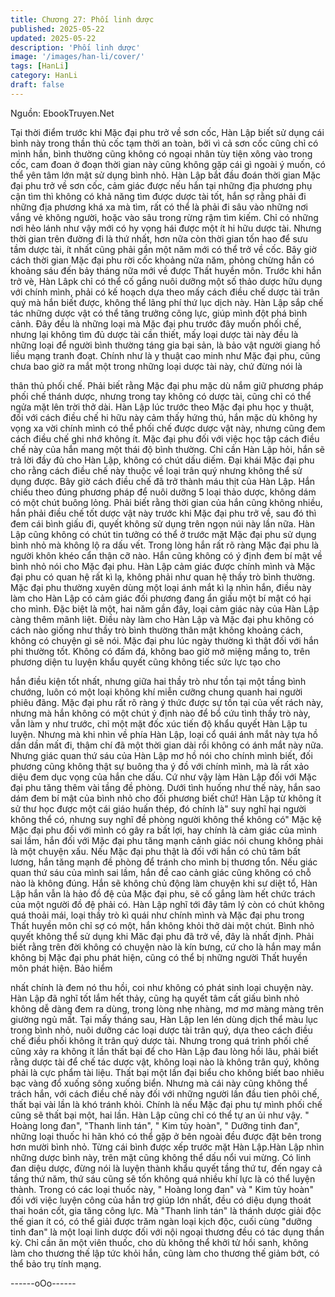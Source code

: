 ```yaml
---
title: Chương 27: Phối linh dược
published: 2025-05-22
updated: 2025-05-22
description: 'Phối linh dược'
image: '/images/han-li/cover/'
tags: [HanLi]
category: HanLi
draft: false
---
```


Nguồn: EbookTruyen.Net

Tại thời điểm trước khi Mặc đại phu trở về sơn cốc, Hàn Lập biết
sử dụng cái bình này trong thần thủ cốc tạm thời an toàn, bởi vì
cả sơn cốc cũng chỉ có mình hắn, bình thường cũng không có
ngoại nhân tùy tiện xông vào trong cốc, cam đoan ở đoạn thời
gian này cũng không gặp cái gì ngoài ý muốn, có thể yên tâm lớn
mật sử dụng bình nhỏ.
Hàn Lập bắt đầu đoán thời gian Mặc đại phu trở về sơn cốc, cảm
giác được nếu hắn tại những địa phương phụ cận tìm thì không
có khả năng tìm được dược tài tốt, hắn sợ rằng phải đi những địa
phương khá xa mà tìm, rất có thể là phải đi sâu vào những nơi
vắng vẻ không người, hoặc vào sâu trong rừng rậm tìm kiếm. Chỉ
có những nơi hẻo lánh như vậy mới có hy vọng hái được một ít hi
hữu dược tài. Nhưng thời gian trên đường đi là thứ nhất, hơn nữa
còn thời gian tốn hao để sưu tầm dược tài, ít nhất cũng phải gần
một năm mới có thể trở về cốc.
Bây giờ cách thời gian Mặc đại phu rời cốc khoảng nửa năm,
phỏng chừng hắn có khoảng sáu đến bảy tháng nữa mới về được
Thất huyền môn. Trước khi hắn trở vè, Hàn Lâpk chỉ có thể cố
gắng nuôi dưỡng một số thảo dược hữu dụng với chính mình,
phải có kế hoạch dựa theo mấy cách điều chế dược tài trân quý
mà hắn biết được, không thể lãng phí thứ lục dịch này.
Hàn Lập sắp chế tác những dược vật có thể tăng trưởng công
lực, giúp mình đột phá bình cảnh. Đây đều là những loại mà Mặc
đại phu trước đây muốn phối chế, nhưng lại không tìm đủ dược
tài cần thiết, mấy loại dược tài này đều là những loại để người
bình thường táng gia bại sản, là bảo vật người giang hồ liều
mạng tranh đoạt.
Chính như là y thuật cao minh như Mặc đại phu, cũng chưa bao
giờ ra mắt một trong những loại dược tài này, chứ đừng nói là

thân thủ phối chế. Phải biết rằng Mặc đại phu mặc dù nắm giữ
phương pháp phối chế thánh dược, nhưng trong tay không có
dược tài, cũng chỉ có thể ngửa mặt lên trời thở dài.
Hàn Lập lúc trước theo Mặc đại phu học y thuật, đối với cách điều
chế hi hữu này cảm thấy hứng thú, hắn mặc dù không hy vọng xa
vời chính mình có thể phối chế được dược vật này, nhưng cũng
đem cách điều chế ghi nhớ không ít. Mặc đại phu đối với việc học
tập cách điều chế này của hắn mang một thái độ bình thường.
Chỉ cần Hàn Lập hỏi, hắn sẽ trả lời đầy đủ cho Hàn Lập, không có
chút dấu diếm. Đại khái Mặc đại phu cho rằng cách điều chế này
thuộc về loại trân quý nhưng không thể sử dụng được.
Bây giờ cách điều chế đã trở thành máu thịt của Hàn Lập. Hắn
chiếu theo đúng phương pháp để nuôi dưỡng 5 loại thảo dược,
không dám có một chút buông lỏng. Phải biết rằng thời gian của
hắn cũng không nhiều, hắn phải điều chế tốt dược vật này trước
khi Mặc đại phu trở về, sau đó thì đem cái bình giấu đi, quyết
không sử dụng trên ngọn núi này lần nữa.
Hàn Lập cũng không có chút tin tưởng có thể ở trước mặt Mặc
đại phu sử dụng bình nhỏ mà không lộ ra dấu vết. Trong lòng hắn
rất rõ ràng Mặc đại phu là người khôn khéo cẩn thận cỡ nào. Hắn
cũng không có ý định đem bí mật về bình nhỏ nói cho Mặc đại
phu.
Hàn Lập cảm giác được chính mình và Mặc đại phu có quan hệ
rất kì lạ, không phải như quan hệ thầy trò bình thường.
Mặc đại phu thường xuyên dùng một loại ánh mắt kì lạ nhìn hắn,
điều này làm cho Hàn Lập có cảm giác đối phương đang ẩn giấu
một bí mật có hại cho mình. Đặc biệt là một, hai năm gần đây, loại
cảm giác này của Hàn Lập càng thêm mãnh liệt. Điều này làm
cho Hàn Lập và Mặc đại phu không có cách nào giống như thầy
trò bình thường thân mật không khoảng cách, không có chuyện gì
sẽ nói.
Mặc đại phu lúc ngày thường kì thật đối với hắn phi thường tốt.
Không có đấm đá, không bao giờ mở miệng mắng to, trên
phương diện tu luyện khẩu quyết cũng không tiếc sức lực tạo cho

hắn điều kiện tốt nhất, nhưng giữa hai thầy trò như tồn tại một
tầng bình chướng, luôn có một loại không khí miễn cưỡng chung
quanh hai người phiêu đãng.
Mặc đại phu rất rõ ràng ý thức được sự tồn tại của vết rách này,
nhưng mà hắn không có một chút ý định nào để bổ cứu tình thầy
trò này, vẫn làm y như trước, chỉ một mặt đốc xúc tiến độ khẩu
quyết Hàn Lập tu luyện. Nhưng mà khi nhìn về phía Hàn Lập, loại
cổ quái ánh mắt này tựa hồ dần dần mất đi, thậm chí đã một thời
gian dài rồi không có ánh mắt này nữa.
Nhưng giác quan thứ sáu của Hàn Lập mơ hồ nói cho chính mình
biết, đối phương cũng không thật sự buông tha ý đồ với chính
mình, mà là rất xảo diệu đem dục vọng của hắn che dấu. Cứ như
vậy làm Hàn Lập đối với Mặc đại phu tăng thêm vài tầng đề
phòng. Dưới tình huống như thế này, hắn sao dám đem bí mật
của bình nhỏ cho đối phương biết chứ!
Hàn Lập từ không ít sử thư học được một cái giáo huấn thép, đó
chính là" suy nghĩ hại người không thể có, nhưng suy nghĩ đề
phòng người không thể không có"
Mặc kệ Mặc đại phu đối với mình có gây ra bất lợi, hay chính là
cảm giác của mình sai lầm, hắn đối với Mặc đại phu tăng mạnh
cảnh giác nói chung không phải là một chuyện xấu. Nếu Mặc đại
phu thật là đối với hắn có chủ tâm bất lương, hắn tăng mạnh đề
phòng để tránh cho mình bị thương tổn. Nếu giác quan thứ sáu
của mình sai lầm, hắn đề cao cảnh giác cũng không có chỗ nào là
không đúng. Hắn sẽ không chủ động làm chuyện khi sư diệt tổ,
Hàn Lập hắn vẫn là hảo đồ đệ của Mặc đại phu, sẽ cố gắng làm
hết chức trách của một người đồ đệ phải có.
Hàn Lập nghĩ tới đây tâm lý còn có chút không quá thoải mái, loại
thầy trò kì quái như chính mình và Mặc đại phu trong Thất huyền
môn chỉ sợ có một, hắn không khỏi thở dài một chút.
Bình nhỏ quyết không thể sử dụng khi Măc đại phu đã trở về, đây
là nhất định. Phải biết rằng trên đời không có chuỵện nào là kín
bưng, cứ cho là hắn may mắn không bị Mặc đại phu phát hiện,
cũng có thể bị những người Thất huyền môn phát hiện. Bảo hiểm

nhất chính là đem nó thu hồi, coi như không có phát sinh loại
chuyện này.
Hàn Lập đã nghĩ tốt lắm hết thảy, cũng hạ quyết tâm cất giấu bình
nhỏ không dễ dàng đem ra dùng, trong lòng nhẹ nhàng, mơ mơ
màng màng trên giường ngủ mất.
Tại mấy tháng sau, Hàn Lập len lén dùng dịch thể màu lục trong
bình nhỏ, nuôi dưỡng các loại dược tài trân quý, dựa theo cách
điều chế điều phối không ít trân quý dược tài. Nhưng trong quá
trình phối chế cũng xảy ra không ít lần thất bại để cho Hàn Lập
đau lòng hồi lâu, phải biết rằng dược tài để chế tác dược vật,
không loại nào là không trân quý, không phải là cực phẩm tài liệu.
Thất bại một lần đại biểu cho không biết bao nhiêu bạc vàng đổ
xuống sông xuống biển. Nhưng mà cái này cũng không thể trách
hắn, với cách điều chế này đối với những người lần đầu tien phôi
chế, thất bại vài lần là khó tránh khỏi. Chính là nếu Mặc đại phu
tự mình phối chế cũng sẽ thất bại một, hai lần. Hàn Lập cũng chỉ
có thể tự an ủi như vậy.
" Hoàng long đan", "Thanh linh tán", " Kim tủy hoàn", " Dưỡng tinh
đan", những loại thuốc hi hãn khó có thể gặp ở bên ngoài đều
được đặt bên trong hơn mười bình nhỏ. Từng cái bình được xếp
trước mặt Hàn Lập.Hàn Lập nhìn những dược bình này, trên mặt
cũng không thể dấu nổi vui mừng. Có linh đan diệu dược, đừng
nói là luyện thành khẩu quyết tầng thứ tư, đến ngay cả tầng thứ
năm, thứ sáu cũng sẽ tốn không quá nhiều khí lực là có thể luyện
thành.
Trong có các loại thuốc này, " Hoàng long đan" và " Kim tủy hoàn"
đối với việc luyện công của hắn trợ giúp lớn nhất, đều có diệu
dụng thoát thai hoán cốt, gia tăng công lực. Mà "Thanh linh tán" là
thánh dược giải độc thế gian ít có, có thể giải được trăm ngàn loại
kịch độc, cuối cùng "dưỡng tinh đan" là một loại linh dược đối với
nội ngoại thương đều có tác dụng thần kỳ. Chỉ cần ăn một viên
thuốc, cho dù không thể khởi tử hồi sanh, không làm cho thương
thế lập tức khỏi hắn, cũng làm cho thương thế giảm bớt, có thể
bảo trụ tính mạng.

------oOo------
